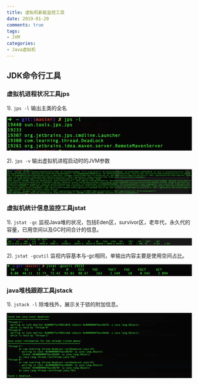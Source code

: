 ```yaml
---
title: 虚拟机新能监控工具
date: 2019-01-20
comments: true
tags:
- JVM
categories:
- Java虚拟机
---
```

## JDK命令行工具
### 虚拟机进程状况工具jps

1). `jps -l` 输出主类的全名

![](../../img/FE08C341-3CC7-48EE-84A8-E4B4CC335013.png)

2). `jps -v` 输出虚拟机进程启动时的JVM参数

![](../../img/02F11D52-CE9A-4BB2-99EC-B1C934DC243D.jpg)

### 虚拟机统计信息监控工具jstat
1). `jstat -gc` 监视Java堆的状况，包括Eden区，survivor区，老年代，永久代的容量，已用空间以及GC时间合计的信息。

![](../../img/37A04B2B-82AA-4D89-90A9-000C0440C493.jpg)

2). `jstat -gcutil` 监视内容基本与-gc相同，单输出内容主要是使用空间占比。

![](../../img/CB867D4A-4DE1-4016-A085-912FC219C64B.jpg)

### java堆栈跟踪工具jstack

1). `jstack -l` 除堆栈外，展示关于锁的附加信息。

![](../../img/死锁.png)








